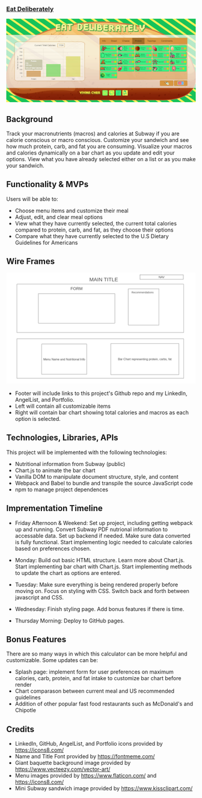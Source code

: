 ### [Eat Deliberately](https://vnchen92.github.io/calorie_calc/)

![](https://github.com/vnchen92/calorie_calc/blob/main/assets/images/js-better-full.jpg?raw=true)

## Background

Track your macronutrients (macros) and calories at Subway if you are calorie conscious or macro conscious. Customize your sandwich and see how much protein, carb, and fat you are consuming. Visualize your macros and calories dynamically on a bar chart as you update and edit your options. View what you have already selected either on a list or as you make your sandwich.


## Functionality & MVPs

Users will be able to:
- Choose menu items and customize their meal
- Adjust, edit, and clear meal options
- View what they have currently selected, the current total calories compared to protein, carb, and fat, as they choose their options
- Compare what they have currently selected to the U.S Dietary Guidelines for Americans


## Wire Frames
![](assets/images/Homepage.png)
- Footer will include links to this project's Github repo and my LinkedIn, AngelList, and Portfolio.
- Left will contain all customizable items 
- Right will contain bar chart showing total calories and macros as each option is selected.


## Technologies, Libraries, APIs

This project will be implemented with the following technologies:
- Nutritional information from Subway (public)
- Chart.js to animate the bar chart
- Vanilla DOM to manipulate document structure, style, and content
- Webpack and Babel to bundle and transpile the source JavaScript code
- npm to manage project dependences


## Imprementation Timeline

- Friday Afternoon & Weekend: Set up project, including getting webpack up and running. Convert Subway PDF nutrional information to accessable data. Set up backend if needed. Make sure data converted is fully functional. Start implementing logic needed to calculate calories based on preferences chosen.

- Monday: Build out basic HTML structure. Learn more about Chart.js. Start implementing bar chart with Chart.js. Start implementing methods to update the chart as options are entered.

- Tuesday: Make sure everything is being rendered properly before moving on. Focus on styling with CSS. Switch back and forth between javascript and CSS.

- Wednesday: Finish styling page. Add bonus features if there is time.

- Thursday Morning: Deploy to GitHub pages.


## Bonus Features

There are so many ways in which this calculator can be more helpful and customizable. Some updates can be:
- Splash page: implement form for user preferences on maximum calories, carb, protein, and fat intake to customize bar chart before render
- Chart comparason between current meal and US recommended guidelines
- Addition of other popular fast food restaurants such as McDonald's and Chipotle


## Credits

- LinkedIn, GitHub, AngelList, and Portfolio icons provided by https://icons8.com/
- Name and Title Font provided by https://fontmeme.com/
- Giant baquette background image provided by https://www.vecteezy.com/vector-art/
- Menu images provided by https://www.flaticon.com/ and https://icons8.com/
- Mini Subway sandwich image provided by https://www.kissclipart.com/



